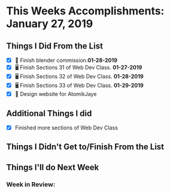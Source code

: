 # This Weeks Accomplishments: January 27, 2019

## Things I Did From the List
- [x] 🎨 Finish blender commission.**01-28-2019**
- [x] 🖥 Finish Sections 31 of Web Dev Class. **01-27-2019**
- [x] 🖥 Finish Sections 32 of Web Dev Class. **01-28-2019**
- [x] 🖥 Finish Sections 33 of Web Dev Class. **01-29-2019**
- [x] 🎨 Design website for AtomikJaye

## Additional Things I did
- [x] Finished more sections of Web Dev Class


## Things I Didn't Get to/Finish From the List


## Things I'll do Next Week



### Week in Review:
